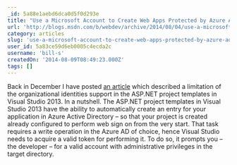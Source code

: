 ```yaml
---
_id: 5a88e1aebd6dca0d5f0d293e
title: "Use a Microsoft Account to Create Web Apps Protected by Azure AD - With VS2013 Update 3"
url: 'http://blogs.msdn.com/b/webdev/archive/2014/08/04/use-a-microsoft-account-to-create-web-apps-protected-by-azure-ad-with-vs2013-update-3.aspx'
category: articles
slug: 'use-a-microsoft-account-to-create-web-apps-protected-by-azure-ad-with-vs2013-update-3'
user_id: 5a83ce59d6eb0005c4ecda2c
username: 'bill-s'
createdOn: '2014-08-09T08:49:23.000Z'
tags: []
---
```


Back in December I have posted <a href="http://www.cloudidentity.com/blog/2013/12/11/setting-up-an-asp-net-project-with-organizational-authentication-requires-an-organizational-account/">an article</a> which described a limitation of the organizational identities support in the ASP.NET project templates in Visual Studio 2013. In a nutshell. The ASP.NET project templates in Visual Studio 2013 have the ability to automatically create an entry for your application in Azure Active Directory – so that your project is created already configured to perform web sign on from the very start. That task requires a write operation in the Azure AD of choice, hence Visual Studio needs to acquire a valid token for performing it. To do so, it prompts you – the developer – for a valid account with administrative privileges in the target directory.

